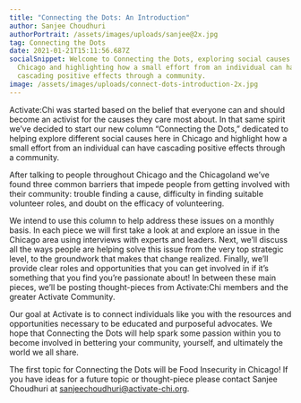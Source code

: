 ```yaml
---
title: "Connecting the Dots: An Introduction"
author: Sanjee Choudhuri
authorPortrait: /assets/images/uploads/sanjee@2x.jpg
tag: Connecting the Dots
date: 2021-01-21T15:11:56.687Z
socialSnippet: Welcome to Connecting the Dots, exploring social causes in
  Chicago and highlighting how a small effort from an individual can have
  cascading positive effects through a community.
image: /assets/images/uploads/connect-dots-introduction-2x.jpg
---
```


Activate:Chi was started based on the belief that everyone can and should become an activist for the causes they care most about. In that same spirit we’ve decided to start our new column “Connecting the Dots,” dedicated to helping explore different social causes here in Chicago and highlight how a small effort from an individual can have cascading positive effects through a community.

After talking to people throughout Chicago and the Chicagoland we’ve found three common barriers that impede people from getting involved with their community: trouble finding a cause, difficulty in finding suitable volunteer roles, and doubt on the efficacy of volunteering.

We intend to use this column to help address these issues on a monthly basis. In each piece we will first take a look at and explore an issue in the Chicago area using interviews with experts and leaders. Next, we’ll discuss all the ways people are helping solve this issue from the very top strategic level, to the groundwork that makes that change realized. Finally, we’ll provide clear roles and opportunities that you can get involved in if it’s something that you find you’re passionate about! In between these main pieces, we’ll be posting thought-pieces from Activate:Chi members and the greater Activate Community.

Our goal at Activate is to connect individuals like you with the resources and opportunities necessary to be educated and purposeful advocates. We hope that Connecting the Dots will help spark some passion within you to become involved in bettering your community, yourself, and ultimately the world we all share.

The first topic for Connecting the Dots will be Food Insecurity in Chicago! If you have ideas for a future topic or thought-piece please contact Sanjee Choudhuri at [sanjeechoudhuri@activate-chi.org](mailto:sanjeechoudhuri@activate-chi.org).
